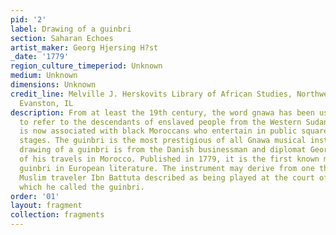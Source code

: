 ```yaml
---
pid: '2'
label: Drawing of a guinbri
section: Saharan Echoes
artist_maker: Georg Hjersing H?st
_date: '1779'
region_culture_timeperiod: Unknown
medium: Unknown
dimensions: Unknown
credit_line: Melville J. Herskovits Library of African Studies, Northwestern University,
  Evanston, IL
description: From at least the 19th century, the word gnawa has been used in Morocco
  to refer to the descendants of enslaved people from the Western Sudan. The term
  is now associated with black Moroccans who entertain in public squares and on concert
  stages. The guinbri is the most prestigious of all Gnawa musical instruments. This
  drawing of a guinbri is from the Danish businessman and diplomat Georg H?st?s account
  of his travels in Morocco. Published in 1779, it is the first known mention of a
  guinbri in European literature. The instrument may derive from one that the 14th-century
  Muslim traveler Ibn Battuta described as being played at the court of the Mali Empire,
  which he called the guinbri.
order: '01'
layout: fragment
collection: fragments
---
```


